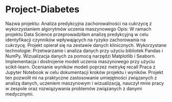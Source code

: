 # Project-Diabetes
Nazwa projektu: Analiza predykcyjna zachorowalności na cukrzycę z wykorzystaniem algorytmów uczenia maszynowego
Opis: W ramach projektu Data Science przeprowadziłam analizę predykcyjną w celu identyfikacji czynników wpływających na ryzyko zachorowania na cukrzycę. Projekt opierał się na zestawie danych klinicznych.
Wykorzystane technologie:
Przetwarzanie i analiza danych przy użyciu bibliotek Pandas i NumPy.
Wizualizacja danych za pomocą narzędzi Matplotlib i Seaborn.
Implementacja i dostrojenie modeli uczenia maszynowego przy użyciu scikit-learn.
Ocenianie wyników modeli poprzez metrykę recall
Praca z Jupyter Notebook w celu dokumentacji kroków projektu i wyników.
Projekt ten pozwolił mi na praktyczne zastosowanie umiejętności związanych z analizą danych, uczeniem maszynowym i wizualizacją, nauczył mnie pracy w zespole oraz rozwiązywania problemów związanych z danymi medycznymi.
